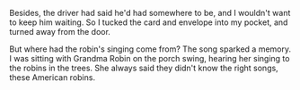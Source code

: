 Besides, the driver had said he'd had somewhere to be, and I wouldn't want to keep him waiting. So I tucked the card and envelope into my pocket, and turned away from the door.

But where had the robin's singing come from? The song sparked a memory. I was sitting with Grandma Robin on the porch swing, hearing her singing to the robins in the trees. She always said they didn't know the right songs, these American robins. 